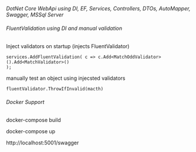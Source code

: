 *DotNet Core WebApi using DI, EF, Services, Controllers, DTOs, AutoMapper, Swagger, MSSql Server*

###### FluentValidation using DI and manual validation

Inject validators on startup (injects FluentValidator)

```
services.AddFluentValidation( c => c.Add<MatchOddValidator>().Add<MatchValidator>()
);
```

manually test an object using injecsted validators

```
fluentValidator.ThrowIfInvalid(macth)
```


###### Docker Support

docker-compose build

docker-compose up

http://localhost:5001/swagger
